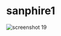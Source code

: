 # sanphire1
![screenshot 19](https://user-images.githubusercontent.com/22000431/31949064-07547ea6-b8f6-11e7-8255-8e80fab3150f.png)
